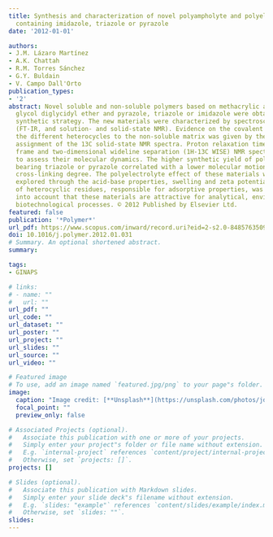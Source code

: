 ```yaml
---
title: Synthesis and characterization of novel polyampholyte and polyelectrolyte polymers
  containing imidazole, triazole or pyrazole
date: '2012-01-01'

authors:
- J.M. Lázaro Martínez
- A.K. Chattah
- R.M. Torres Sánchez
- G.Y. Buldain
- V. Campo Dall'Orto
publication_types:
- '2'
abstract: Novel soluble and non-soluble polymers based on methacrylic acid, ethylene
  glycol diglycidyl ether and pyrazole, triazole or imidazole were obtained by a one-spot
  synthetic strategy. The new materials were characterized by spectroscopic techniques
  (FT-IR, and solution- and solid-state NMR). Evidence on the covalent binding of
  the different heterocycles to the non-soluble matrix was given by the unequivocal
  assignment of the 13C solid-state NMR spectra. Proton relaxation times in the rotating
  frame and two-dimensional wideline separation (1H-13C WISE) NMR spectra were used
  to assess their molecular dynamics. The higher synthetic yield of polyampholytes
  bearing triazole or pyrazole correlated with a lower molecular motion and a higher
  cross-linking degree. The polyelectrolyte effect of these materials was exhaustively
  explored through the acid-base properties, swelling and zeta potential. The quaternization
  of heterocyclic residues, responsible for adsorptive properties, was studied taking
  into account that these materials are attractive for analytical, environmental and
  biotechnological processes. © 2012 Published by Elsevier Ltd.
featured: false
publication: '*Polymer*'
url_pdf: https://www.scopus.com/inward/record.uri?eid=2-s2.0-84857635092&doi=10.1016%2fj.polymer.2012.01.031&partnerID=40&md5=9d90edef1dd5ebb1bc9bcad39eba4fa6
doi: 10.1016/j.polymer.2012.01.031
# Summary. An optional shortened abstract.
summary: 

tags:
- GINAPS

# links:
# - name: ""
#   url: ""
url_pdf: ""
url_code: ""
url_dataset: ""
url_poster: ""
url_project: ""
url_slides: ""
url_source: ""
url_video: ""

# Featured image
# To use, add an image named `featured.jpg/png` to your page"s folder. 
image:
  caption: "Image credit: [**Unsplash**](https://unsplash.com/photos/jdD8gXaTZsc)"
  focal_point: ""
  preview_only: false

# Associated Projects (optional).
#   Associate this publication with one or more of your projects.
#   Simply enter your project"s folder or file name without extension.
#   E.g. `internal-project` references `content/project/internal-project/index.md`.
#   Otherwise, set `projects: []`.
projects: []

# Slides (optional).
#   Associate this publication with Markdown slides.
#   Simply enter your slide deck"s filename without extension.
#   E.g. `slides: "example"` references `content/slides/example/index.md`.
#   Otherwise, set `slides: ""`.
slides:
---
```


